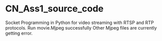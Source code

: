 # CN_Ass1_source_code
Socket Programming in Python for video streaming with RTSP and RTP protocols.
Run movie.Mjpeg successfully
Other Mjpeg files are currently getting error.
